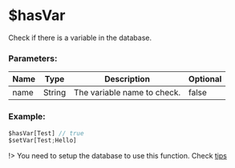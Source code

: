 # $hasVar
Check if there is a variable in the database.

### Parameters:
| Name        | Type        | Description                          | Optional |
| ----------- | ----------- | ------------------------------------ | -------- |
| name        | String      | The variable name to check.            | false    |

### Example:
```js
$hasVar[Test] // true
$setVar[Test;Hello]
```

!> You need to setup the database to use this function. Check [tips](tips.md?id=using-database)


